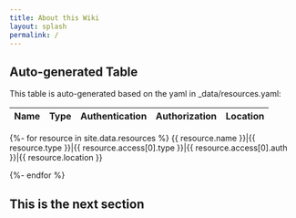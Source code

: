 ```yaml
---
title: About this Wiki
layout: splash
permalink: /
---
```


## Auto-generated Table
This table is auto-generated based on the yaml in _data/resources.yaml:

Name|Type|Authentication|Authorization|Location
---|---|---|---|---
{%- for resource in site.data.resources %}
{{ resource.name }}|{{ resource.type }}|{{ resource.access[0].type }}|{{ resource.access[0].auth }}|{{ resource.location }}

{%- endfor %}

## This is the next section
